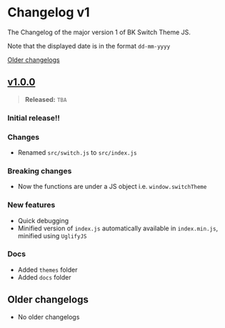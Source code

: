 # Changelog v1

The Changelog of the major version 1 of BK Switch Theme JS.

Note that the displayed date is in the format `dd-mm-yyyy`

[Older changelogs](#older-changelogs)

## [v1.0.0]
> **Released:** `TBA`

### Initial release!!

### Changes
- Renamed `src/switch.js` to `src/index.js`

### Breaking changes
- Now the functions are under a JS object i.e. `window.switchTheme`

### New features
- Quick debugging
- Minified version of `index.js` automatically available in `index.min.js`, minified using `UglifyJS`

### Docs
- Added `themes` folder
- Added `docs` folder

[v1.0.0]: https://github.com/PuneetGopinath/switch-theme-js/releases/tag/v1.0.0

## Older changelogs
- No older changelogs
